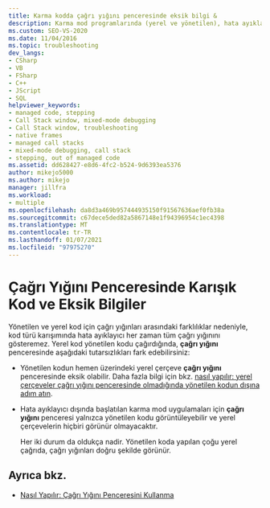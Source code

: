 ```yaml
---
title: Karma kodda çağrı yığını penceresinde eksik bilgi &
description: Karma mod programlarında (yerel ve yönetilen), hata ayıklayıcı her zaman tam çağrı yığınını gösteremez. Yerel kod yönetilen kodu çağırdığında olası tutarsızlıkları öğrenin.
ms.custom: SEO-VS-2020
ms.date: 11/04/2016
ms.topic: troubleshooting
dev_langs:
- CSharp
- VB
- FSharp
- C++
- JScript
- SQL
helpviewer_keywords:
- managed code, stepping
- Call Stack window, mixed-mode debugging
- Call Stack window, troubleshooting
- native frames
- managed call stacks
- mixed-mode debugging, call stack
- stepping, out of managed code
ms.assetid: dd628427-e8d6-4fc2-b524-9d6393ea5376
author: mikejo5000
ms.author: mikejo
manager: jillfra
ms.workload:
- multiple
ms.openlocfilehash: da8d3a469b957444935150f91567636aef0fb38a
ms.sourcegitcommit: c67dece5ded82a5867148e1f94396954c1ec4398
ms.translationtype: MT
ms.contentlocale: tr-TR
ms.lasthandoff: 01/07/2021
ms.locfileid: "97975270"
---
```

# <a name="mixed-code-and-missing-information-in-the-call-stack-window"></a>Çağrı Yığını Penceresinde Karışık Kod ve Eksik Bilgiler
Yönetilen ve yerel kod için çağrı yığınları arasındaki farklılıklar nedeniyle, kod türü karışımında hata ayıklayıcı her zaman tüm çağrı yığınını gösteremez. Yerel kod yönetilen kodu çağırdığında, **çağrı yığını** penceresinde aşağıdaki tutarsızlıkları fark edebilirsiniz:

- Yönetilen kodun hemen üzerindeki yerel çerçeve **çağrı yığını** penceresinde eksik olabilir. Daha fazla bilgi için bkz. [nasıl yapılır: yerel çerçeveler çağrı yığını penceresinde olmadığında yönetilen kodun dışına adım atın](how-to-use-the-call-stack-window.md).

- Hata ayıklayıcı dışında başlatılan karma mod uygulamaları için **çağrı yığını** penceresi yalnızca yönetilen kodu görüntüleyebilir ve yerel çerçevelerin hiçbiri görünür olmayacaktır.

  Her iki durum da oldukça nadir. Yönetilen koda yapılan çoğu yerel çağrıda, çağrı yığınları doğru şekilde görünür.

## <a name="see-also"></a>Ayrıca bkz.
- [Nasıl Yapılır: Çağrı Yığını Penceresini Kullanma](../debugger/how-to-use-the-call-stack-window.md)